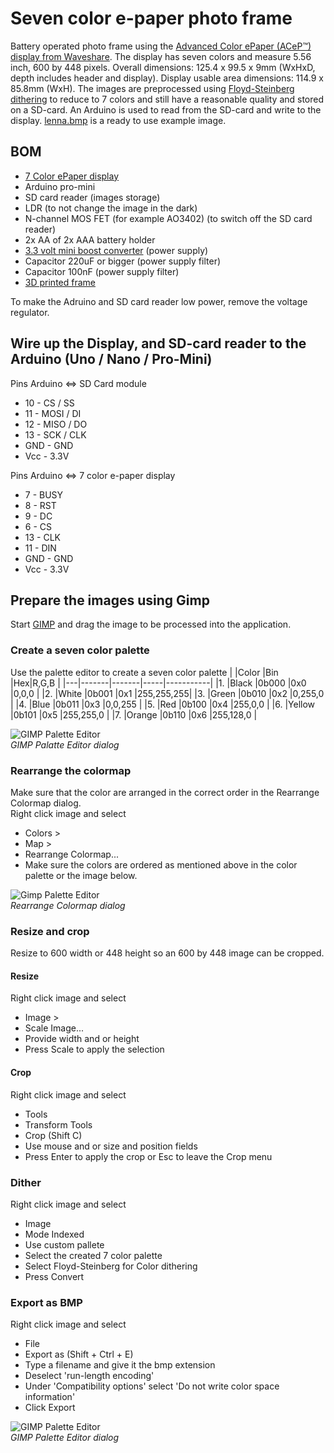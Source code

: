 # Seven color e-paper photo frame
Battery operated photo frame using the [Advanced Color ePaper (ACeP™) display from Waveshare](https://www.waveshare.com/wiki/5.65inch_e-Paper_Module_(F)). The display has seven colors and measure 5.56 inch, 600 by 448 pixels. Overall dimensions: 125.4 x 99.5 x 9mm (WxHxD, depth includes header and display). Display usable area dimensions: 114.9 x 85.8mm (WxH). The images are preprocessed using [Floyd-Steinberg dithering](https://www.waveshare.com/wiki/E-Paper_Floyd-Steinberg) to reduce to 7 colors and still have a reasonable quality and stored on a SD-card. An Arduino is used to read from the SD-card and write to the display. [lenna.bmp](https://github.com/robertmoro/7ColorEPaperPhotoFrame/blob/main/lenna.bmp) is a ready to use example image.

## BOM
- [7 Color ePaper display](https://www.waveshare.com/wiki/5.65inch_e-Paper_Module_(F))
- Arduino pro-mini
- SD card reader (images storage)
- LDR (to not change the image in the dark)
- N-channel MOS FET (for example AO3402) (to switch off the SD card reader)
- 2x AA of 2x AAA battery holder 
- [3.3 volt mini boost converter](https://www.ebay.com/itm/282029936915?hash=item41aa4b5113:g:iCQAAOSwlR9a22vT) (power supply)
- Capacitor 220uF or bigger (power supply filter)
- Capacitor 100nF (power supply filter)
- [3D printed frame](https://www.thingiverse.com/thing:4879693)

To make the Adruino and SD card reader low power, remove the voltage regulator.

## Wire up the Display, and SD-card reader to the Arduino (Uno / Nano / Pro-Mini)
Pins Arduino <=> SD Card module
- 10 - CS / SS
- 11 - MOSI / DI
- 12 - MISO / DO
- 13 - SCK / CLK
- GND - GND
- Vcc - 3.3V

Pins Arduino <=> 7 color e-paper display
- 7 - BUSY
- 8 - RST
- 9 - DC
- 6 - CS
- 13 - CLK
- 11 - DIN
- GND - GND
- Vcc - 3.3V

## Prepare the images using Gimp
Start [GIMP](https://www.gimp.org/) and drag the image to be processed into the application.

### Create a seven color palette
Use the palette editor to create a seven color palette
|  |Color		|Bin		|Hex|R,G,B				|
|---|-------|-------|-----|-----------|
|1. |Black 	|0b000	|0x0	|0,0,0			|
|2. |White	|0b001	|0x1	|255,255,255|
|3. |Green	|0b010	|0x2	|0,255,0		|
|4. |Blue		|0b011	|0x3	|0,0,255		|
|5. |Red		|0b100	|0x4	|255,0,0		|
|6. |Yellow	|0b101	|0x5	|255,255,0	|
|7. |Orange	|0b110	|0x6	|255,128,0	|

![GIMP Palette Editor](https://raw.githubusercontent.com/robertmoro/7ColorEPaperPhotoFrame/main/DocumentationImages/GimpPaletteEditor.png)<br/>
*GIMP Palatte Editor dialog*

### Rearrange the colormap
Make sure that the color are arranged in the correct order in the Rearrange Colormap dialog.<br/>
Right click image and select
- Colors >
- Map >
- Rearrange Colormap...
- Make sure the colors are ordered as mentioned above in the color palette or the image below.

![Gimp Palette Editor](https://raw.githubusercontent.com/robertmoro/7ColorEPaperPhotoFrame/main/DocumentationImages/GimpRearrangeColormap.png)<br/>
*Rearrange Colormap dialog*

### Resize and crop
Resize to 600 width or 448 height so an 600 by 448 image can be cropped.

#### Resize
Right click image and select
- Image >
- Scale Image...
- Provide width and or height
- Press Scale to apply the selection

#### Crop
Right click image and select 
- Tools
- Transform Tools
- Crop (Shift C)
- Use mouse and or size and position fields
- Press Enter to apply the crop or Esc to leave the Crop menu

### Dither
Right click image and select
- Image
- Mode Indexed
- Use custom pallete
- Select the created 7 color palette
- Select Floyd-Steinberg for Color dithering
- Press Convert

### Export as BMP
Right click image and select
- File
- Export as (Shift + Ctrl + E)
- Type a filename and give it the bmp extension
- Deselect 'run-length encoding'
- Under 'Compatibility options' select 'Do not write color space information'
- Click Export

![GIMP Palette Editor](https://raw.githubusercontent.com/robertmoro/7ColorEPaperPhotoFrame/main/DocumentationImages/GimpExportImage.png)<br/>
*GIMP Palette Editor dialog*
